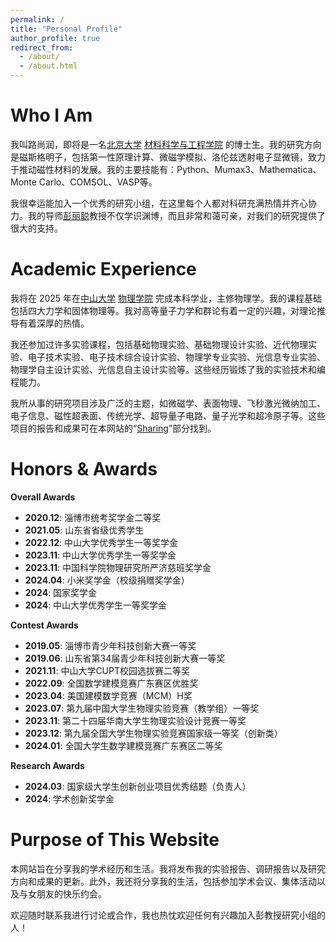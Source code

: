```yaml
---
permalink: /
title: "Personal Profile"
author_profile: true
redirect_from: 
  - /about/
  - /about.html
---
```


Who I Am
======

我叫路尚润，即将是一名[北京大学](https://www.pku.edu.cn/) [材料科学与工程学院](https://www.mse.pku.edu.cn/index.htm) 的博士生。我的研究方向是磁斯格明子，包括第一性原理计算、微磁学模拟、洛伦兹透射电子显微镜，致力于推动磁性材料的发展。我的主要技能有：Python、Mumax3、Mathematica、Monte Carlo、COMSOL、VASP等。

我很幸运能加入一个优秀的研究小组，在这里每个人都对科研充满热情并齐心协力。我的导师[彭丽聪](https://www.mse.pku.edu.cn/info/1213/2411.htm)教授不仅学识渊博，而且非常和蔼可亲，对我们的研究提供了很大的支持。

Academic Experience
======

我将在 2025 年在[中山大学](https://www.sysu.edu.cn/) [物理学院](https://spe.sysu.edu.cn/) 完成本科学业，主修物理学。我的课程基础包括四大力学和固体物理等。我对高等量子力学和群论有着一定的兴趣，对理论推导有着深厚的热情。

我还参加过许多实验课程，包括基础物理实验、基础物理设计实验、近代物理实验、电子技术实验、电子技术综合设计实验、物理学专业实验、光信息专业实验、物理学自主设计实验、光信息自主设计实验等。这些经历锻炼了我的实验技术和编程能力。

我所从事的研究项目涉及广泛的主题，如微磁学、表面物理、飞秒激光微纳加工、电子信息、磁性超表面、传统光学、超导量子电路、量子光学和超冷原子等。这些项目的报告和成果可在本网站的“[Sharing](https://shangrunlu666.github.io/teaching/)”部分找到。

Honors & Awards
======

**Overall Awards**  
- **2020.12**: 淄博市统考奖学金二等奖  
- **2021.05**: 山东省省级优秀学生  
- **2022.12**: 中山大学优秀学生一等奖学金  
- **2023.11**: 中山大学优秀学生一等奖学金  
- **2023.11**: 中国科学院物理研究所严济慈班奖学金  
- **2024.04**: 小米奖学金（校级捐赠奖学金）  
- **2024**: 国家奖学金 
- **2024**: 中山大学优秀学生一等奖学金

**Contest Awards**  
- **2019.05**: 淄博市青少年科技创新大赛一等奖  
- **2019.06**: 山东省第34届青少年科技创新大赛一等奖  
- **2021.11**: 中山大学CUPT校园选拔赛二等奖  
- **2022.09**: 全国数学建模竞赛广东赛区优胜奖  
- **2023.04**: 美国建模数学竞赛（MCM）H奖  
- **2023.07**: 第九届中国大学生物理实验竞赛（教学组）一等奖  
- **2023.11**: 第二十四届华南大学生物理实验设计竞赛一等奖  
- **2023.12**: 第九届全国大学生物理实验竞赛国家级一等奖（创新类）  
- **2024.01**: 全国大学生数学建模竞赛广东赛区二等奖  

**Research Awards**
- **2024.03**: 国家级大学生创新创业项目优秀结题（负责人）
- **2024**: 学术创新奖学金

Purpose of This Website
======

本网站旨在分享我的学术经历和生活。我将发布我的实验报告、调研报告以及研究方向和成果的更新。此外，我还将分享我的生活，包括参加学术会议、集体活动以及与女朋友的快乐约会。

欢迎随时联系我进行讨论或合作，我也热忱欢迎任何有兴趣加入彭教授研究小组的人！

